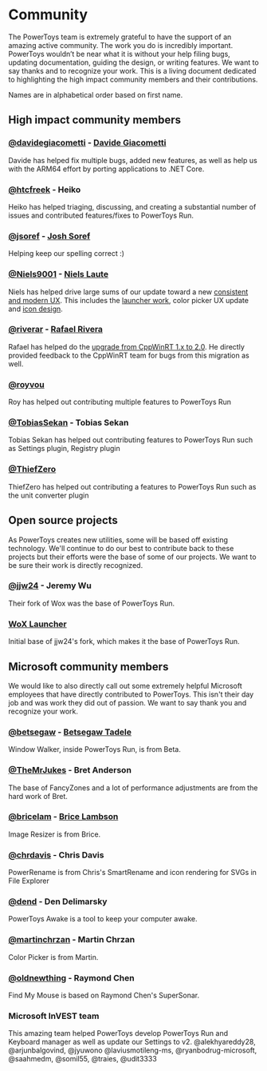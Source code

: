 # Community

The PowerToys team is extremely grateful to have the support of an amazing active community.  The work you do is incredibly important.  PowerToys wouldn’t be near what it is without your help filing bugs, updating documentation, guiding the design, or writing features.  We want to say thanks and to recognize your work.  This is a living document dedicated to highlighting the high impact community members and their contributions.

Names are in alphabetical order based on first name.

## High impact community members

### [@davidegiacometti](https://github.com/davidegiacometti) - [Davide Giacometti](https://www.linkedin.com/in/davidegiacometti/)
Davide has helped fix multiple bugs, added new features, as well as help us with the ARM64 effort by porting applications to .NET Core.

### [@htcfreek](https://github.com/htcfreek) - Heiko
Heiko has helped triaging, discussing, and creating a substantial number of issues and contributed features/fixes to PowerToys Run.

### [@jsoref](https://github.com/jsoref) - [Josh Soref](https://check-spelling.dev/)
Helping keep our spelling correct :)

### [@Niels9001](https://github.com/niels9001/) - [Niels Laute](https://nielslaute.com/)

Niels has helped drive large sums of our update toward a new [consistent and modern UX](https://github.com/microsoft/PowerToys/issues/891). This includes the [launcher work](https://github.com/microsoft/PowerToys/issues/44), color picker UX update and [icon design](https://github.com/microsoft/PowerToys/issues/1118).

### [@riverar](https://github.com/riverar) - [Rafael Rivera](https://withinrafael.com/)

Rafael has helped do the [upgrade from CppWinRT 1.x to 2.0](https://github.com/microsoft/PowerToys/issues/1907).  He directly provided feedback to the CppWinRT team for bugs from this migration as well.

### [@royvou](https://github.com/royvou)
Roy has helped out contributing multiple features to PowerToys Run

### [@TobiasSekan](https://github.com/TobiasSekan) - Tobias Sekan
Tobias Sekan has helped out contributing features to PowerToys Run such as Settings plugin, Registry plugin

### [@ThiefZero](https://github.com/ThiefZero)
ThiefZero has helped out contributing a features to PowerToys Run such as the unit converter plugin

## Open source projects

As PowerToys creates new utilities, some will be based off existing technology. We'll continue to do our best to contribute back to these projects but their efforts were the base of some of our projects. We want to be sure their work is directly recognized.

### [@jjw24](https://github.com/jjw24/) - Jeremy Wu

Their fork of Wox was the base of PowerToys Run.

### [WoX Launcher](https://github.com/Wox-launcher/Wox/)

Initial base of jjw24's fork, which makes it the base of PowerToys Run.

## Microsoft community members

We would like to also directly call out some extremely helpful Microsoft employees that have directly contributed to PowerToys. This isn't their day job and was work they did out of passion. We want to say thank you and recognize your work.

### [@betsegaw](https://github.com/betsegaw/) - [Betsegaw Tadele](http://www.dreamsofameaningfullife.com/)

Window Walker, inside PowerToys Run, is from Beta.  

### [@TheMrJukes](https://github.com/TheMrJukes/) - Bret Anderson

The base of FancyZones and a lot of performance adjustments are from the hard work of Bret.

### [@bricelam](https://github.com/bricelam/) - [Brice Lambson](https://bricelam.net/)

Image Resizer is from Brice.

### [@chrdavis](https://github.com/chrdavis/) - Chris Davis

PowerRename is from Chris's SmartRename and icon rendering for SVGs in File Explorer

### [@dend](https://github.com/dend/) - Den Delimarsky

PowerToys Awake is a tool to keep your computer awake.

### [@martinchrzan](https://github.com/martinchrzan/) - Martin Chrzan

Color Picker is from Martin.

### [@oldnewthing](https://github.com/oldnewthing) - Raymond Chen

Find My Mouse is based on Raymond Chen's SuperSonar.

### Microsoft InVEST team

This amazing team helped PowerToys develop PowerToys Run and Keyboard manager as well as update our Settings to v2.  @alekhyareddy28, @arjunbalgovind, @jyuwono @laviusmotileng-ms, @ryanbodrug-microsoft, @saahmedm, @somil55, @traies, @udit3333
